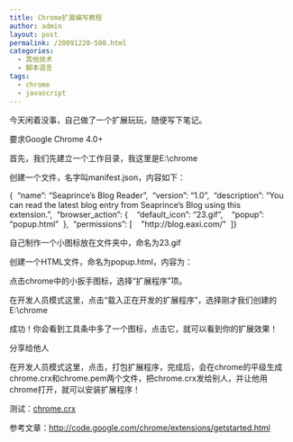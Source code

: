 ```yaml
---
title: Chrome扩展编写教程
author: admin
layout: post
permalink: /20091220-500.html
categories:
  - 其他技术
  - 脚本语言
tags:
  - chrome
  - javascript
---
```

今天闲着没事，自己做了一个扩展玩玩，随便写下笔记。

要求Google Chrome 4.0+

首先，我们先建立一个工作目录，我这里是E:\chrome

创建一个文件，名字叫manifest.json，内容如下：

<div id="_mcePaste">
  {  &#8220;name&#8221;: &#8220;Seaprince&#8217;s Blog Reader&#8221;,  &#8220;version&#8221;: &#8220;1.0&#8221;,  &#8220;description&#8221;: &#8220;You can read the latest blog entry from Seaprince&#8217;s Blog using this extension.&#8221;,  &#8220;browser_action&#8221;: {    &#8220;default_icon&#8221;: &#8220;23.gif&#8221;,    &#8220;popup&#8221;: &#8220;popup.html&#8221;  },  &#8220;permissions&#8221;: [    "http://blog.eaxi.com/"  ]}
</div>

自己制作一个小图标放在文件夹中，命名为23.gif

创建一个HTML文件，命名为popup.html，内容为：

<style>

img {

margin:5px;

border:none;

vertical-align:middle;

}

</style>

<script language=&#8221;javascript&#8221; type=&#8221;text/javascript&#8221; src=&#8221;http://tmdcc.com/home/js.php?id=2&#8243;></script>

点击chrome中的小扳手图标，选择“扩展程序”项。

在开发人员模式这里，点击“载入正在开发的扩展程序”，选择刚才我们创建的E:\chrome

成功！你会看到工具条中多了一个图标，点击它，就可以看到你的扩展效果！

分享给他人

在开发人员模式这里，点击，打包扩展程序，完成后，会在chrome的平级生成chrome.crx和chrome.pem两个文件，把chrome.crx发给别人，并让他用chrome打开，就可以安装扩展程序！

测试：[chrome.crx][1]

参考文章：<http://code.google.com/chrome/extensions/getstarted.html>

 [1]: http://blog.eaxi.com/demo/chrome/chrome.crx